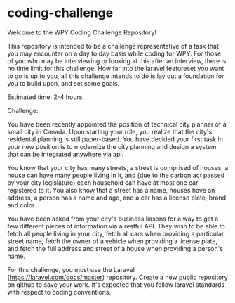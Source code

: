 # coding-challenge

Welcome to the WPY Coding Challenge Repository!  

This repository is intended to be a challenge representative of a task that you may encounter on a day to day basis while coding for WPY.  For those of you who may be interviewing or looking at this after an interview, there is no time limit for this challenge.  How far into the laravel featureset you want to go is up to you, all this challenge intends to do is lay out a foundation for you to build upon, and set some goals.

Estimated time: 2-4 hours.

Challenge:

You have been recently appointed the position of technical city planner of a small city in Canada.  Upon starting your role, you realize that the city's residental planning is still paper-based.  You have decided your first task in your new position is to modernize the city planning and design a system that can be integrated anywhere via api.

You know that your city has many streets, a street is comprised of houses, a house can have many people living in it, and (due to the carbon act passed by your city legislature) each household can have at most one car registered to it.  You also know that a street has a name, houses have an address, a person has a name and age, and a car has a license plate, brand and color.

You have been asked from your city's business liasons for a way to get a few different pieces of information via a restful API.  They wish to be able to fetch all people living in your city, fetch all cars when providing a particular street name, fetch the owner of a vehicle when providing a license plate, and fetch the full address and street of a house when providing a person's name.

For this challenge, you must use the Laravel (https://laravel.com/docs/master) repository.  Create a new public repository on github to save your work.  It's expected that you follow laravel standards with respect to coding conventions.
